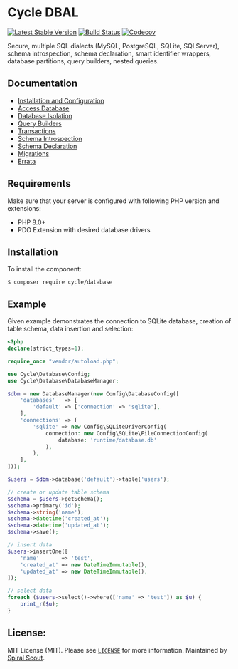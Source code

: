 # Cycle DBAL

[![Latest Stable Version](https://poser.pugx.org/cycle/database/v/stable)](https://packagist.org/packages/cycle/database) 
[![Build Status](https://github.com/cycle/database/workflows/build/badge.svg)](https://github.com/cycle/database/actions)
[![Codecov](https://codecov.io/gh/cycle/database/branch/2.x/graph/badge.svg)](https://codecov.io/gh/cycle/database/)

Secure, multiple SQL dialects (MySQL, PostgreSQL, SQLite, SQLServer), schema introspection, schema declaration, smart identifier wrappers, database partitions, query builders, nested queries.

## Documentation

* [Installation and Configuration](https://cycle-orm.dev/docs/database-configuration)
* [Access Database](https://cycle-orm.dev/docs/database-access)
* [Database Isolation](https://cycle-orm.dev/docs/database-isolation)
* [Query Builders](https://cycle-orm.dev/docs/database-query-builders)
* [Transactions](https://cycle-orm.dev/docs/database-transactions)
* [Schema Introspection](https://cycle-orm.dev/docs/database-introspection)
* [Schema Declaration](https://cycle-orm.dev/docs/database-declaration)
* [Migrations](https://cycle-orm.dev/docs/database-migrations)
* [Errata](https://cycle-orm.dev/docs/database-errata)

## Requirements

Make sure that your server is configured with following PHP version and extensions:
* PHP 8.0+
* PDO Extension with desired database drivers

## Installation

To install the component:

```
$ composer require cycle/database
```

## Example

Given example demonstrates the connection to SQLite database, creation of table schema, data insertion and selection:

```php
<?php
declare(strict_types=1);

require_once "vendor/autoload.php";

use Cycle\Database\Config;
use Cycle\Database\DatabaseManager;

$dbm = new DatabaseManager(new Config\DatabaseConfig([
    'databases'   => [
        'default' => ['connection' => 'sqlite'],
    ],
    'connections' => [
        'sqlite' => new Config\SQLiteDriverConfig(
            connection: new Config\SQLite\FileConnectionConfig(
                database: 'runtime/database.db'
            ),
        ),
    ],
]));

$users = $dbm->database('default')->table('users');

// create or update table schema
$schema = $users->getSchema();
$schema->primary('id');
$schema->string('name');
$schema->datetime('created_at');
$schema->datetime('updated_at');
$schema->save();

// insert data
$users->insertOne([
    'name'       => 'test',
    'created_at' => new DateTimeImmutable(),
    'updated_at' => new DateTimeImmutable(),  
]);

// select data
foreach ($users->select()->where(['name' => 'test']) as $u) {
    print_r($u);
}
```

## License:

MIT License (MIT). Please see [`LICENSE`](./LICENSE) for more information. Maintained by [Spiral Scout](https://spiralscout.com).
